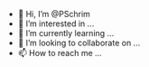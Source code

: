 - 👋 Hi, I’m @PSchrim
- 👀 I’m interested in ...
- 🌱 I’m currently learning ...
- 💞️ I’m looking to collaborate on ...
- 📫 How to reach me ...

<!---
PSchrim/PSchrim is a ✨ special ✨ repository because its `README.md` (this file) appears on your GitHub profile.
You can click the Preview link to take a look at your changes.
--->
